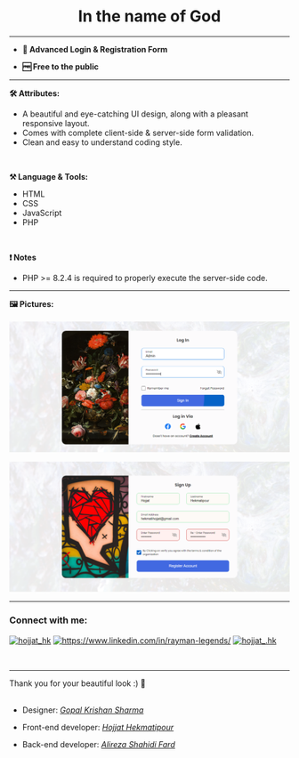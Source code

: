 <h1 align="center">In the name of God</h1>
<hr>

- **🌱 Advanced Login & Registration Form**

-  **🆓 Free to the public**
 
<hr>

**🛠️ Attributes:**
<br>
<ul>
  <li>A beautiful and eye-catching UI design, along with a pleasant responsive layout.</li>
  <li>Comes with complete client-side & server-side form validation.</li>
  <li>Clean and easy to understand coding style.</li>
</ul><br>

**⚒ Language & Tools:**
<ul>
  <li>HTML</li>
  <li>CSS</li>
  <li>JavaScript</li>
  <li>PHP</li>
</ul><br>

**❗ Notes**

<ul>
<li>PHP >= 8.2.4 is required to properly execute the server-side code.</li>
</ul>
<hr>

**🖼️ Pictures:**
<br>
<br>
<img src="Asset/Screen/Screenshot1.png" alt="Preview Picture">

<img src="Asset/Screen/Screenshot2.png" alt="Preview Picture"><br>
<hr>
<h3 align="left">Connect with me:</h3>
<p align="left">
<a href="https://twitter.com/hojjat_hk" target="blank"><img align="center" src="https://raw.githubusercontent.com/rahuldkjain/github-profile-readme-generator/master/src/images/icons/Social/twitter.svg" alt="hojjat_hk" height="30" width="40" /></a>    
<a href="https://www.linkedin.com/in/hekmati-hojjat/" target="blank"><img align="center" src="https://raw.githubusercontent.com/rahuldkjain/github-profile-readme-generator/master/src/images/icons/Social/linked-in-alt.svg" alt="https://www.linkedin.com/in/rayman-legends/" height="30" width="40" /></a>
<a href="https://instagram.com/hojjat__hk" target="blank"><img align="center" src="https://raw.githubusercontent.com/rahuldkjain/github-profile-readme-generator/master/src/images/icons/Social/instagram.svg" alt="hojjat_.hk" height="30" width="40" /></a>
</p>
<br>
<hr>
Thank you for your beautiful look :) 🤍
<br><br>

* Designer: <a href="https://linkedin.com/in/gopal-krishan-sharma/"><i>Gopal Krishan Sharma</i></a>

* Front-end developer: <a href="https://github.com/Hojjat-hk/"><i>Hojjat Hekmatipour</i></a> 

* Back-end developer: <a href="https://github.com/Wirmaple73/"><i>Alireza Shahidi Fard</i></a>
